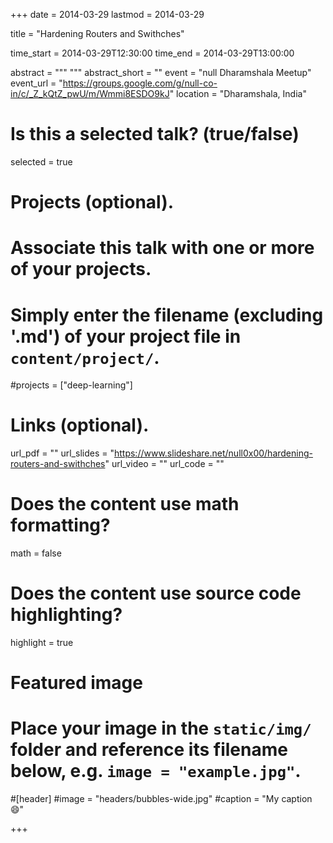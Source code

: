 +++
date = 2014-03-29
lastmod = 2014-03-29

title = "Hardening Routers and Swithches"

time_start = 2014-03-29T12:30:00
time_end = 2014-03-29T13:00:00

abstract = """
"""
abstract_short = ""
event = "null Dharamshala Meetup"
event_url = "https://groups.google.com/g/null-co-in/c/_Z_kQtZ_pwU/m/Wmmi8ESDO9kJ"
location = "Dharamshala, India"

# Is this a selected talk? (true/false)
selected = true

# Projects (optional).
#   Associate this talk with one or more of your projects.
#   Simply enter the filename (excluding '.md') of your project file in `content/project/`.
#projects = ["deep-learning"]

# Links (optional).
url_pdf = ""
url_slides = "https://www.slideshare.net/null0x00/hardening-routers-and-swithches"
url_video = ""
url_code = ""

# Does the content use math formatting?
math = false

# Does the content use source code highlighting?
highlight = true

# Featured image
# Place your image in the `static/img/` folder and reference its filename below, e.g. `image = "example.jpg"`.

#[header]
#image = "headers/bubbles-wide.jpg"
#caption = "My caption :smile:"

+++

